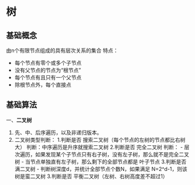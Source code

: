 # 树

## 基础概念

由n个有限节点组成的具有层次关系的集合
特点：

- 每个节点有零个或多个子节点
- 没有父节点的节点为“根节点”
- 每个节点有且只有一个父节点
- 除根节点外，每个直接点

## 基础算法

一、**二叉树**

1. 先、中、后序遍历，以及非递归版本。
2. 二叉树类型判断：
    1.判断是否 搜索二叉树（每个节点的左树的节点都比右树大）
        判断：中序遍历是升序就搜索二叉树
    2.判断是否 完全二叉树
        判断：
        - 层次遍历，如果发现某个子节点只有右子树，没有左子树，那么就不是完全二叉树
        - 当节点单独直有左子树，那么剩下的全部节点都是 叶子节点
    3.判断是否 满二叉树
        - 判断树深度d，并统计全部节点个数N，如果满足 N=2^d-1，则该树是蛮二叉树
    3.判断是否 平衡二叉树（左树、右树高度差不超过1）
